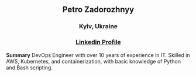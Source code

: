 <h2 align="center">Petro Zadorozhnyy</h2>
<h3 align="center">Kyiv, Ukraine</h3>
<h3 align="center"><a href="https://www.linkedin.com/in/petro-zadorozhniy-9a813ba2" target="_blank">Linkedin Profile</a></h3>

**Summary**
DevOps Engineer with over 10 years of experience in IT. Skilled in AWS, Kubernetes, and containerization, with basic knowledge of Python and Bash scripting.
